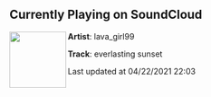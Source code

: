 ## Currently Playing on SoundCloud

[<img align="left" width="100" src="https://i1.sndcdn.com/artworks-Dwvs2aPPEMPbnMmK-yo8yuA-t500x500.jpg">](https://soundcloud.com/untitledexe/everlasting-sunset)

**Artist**: lava_girl99 

**Track**: everlasting sunset

Last updated at 04/22/2021 22:03
